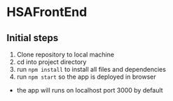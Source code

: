 # HSAFrontEnd

## Initial steps
1) Clone repository to local machine
2) cd into project directory
3) run `npm install` to install all files and dependencies
4) run `npm start` so the app is deployed in browser
  - the app will runs on localhost port 3000 by default

